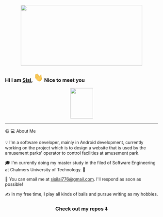 <div align="center" >
<img width="400" height="200" src="https://rishavanand.github.io/static/images/greetings.gif" align="center"/>
</div> 

### Hi I am [Sisi](https://www.linkedin.com/in/sisi-lai-028a461a2/), <img width="30" height="30" src="https://raw.githubusercontent.com/ABSphreak/ABSphreak/master/gifs/Hi.gif"/> Nice to meet you

<div align=center><img width="75" height="100" src="https://vectr.com/tmp/bb9lCg6xzW/l3LFSCPf1f.svg?width=640&height=640&select=l3LFSCPf1fpage0"/></div>

***

:smiley: 💻  About Me

💡   I'm a software developer, mainly in Android development, currently working on the project which is to design a website that is used by the amusement parks' operator to control facilities at amusement park.

🎓  I'm currently doing my master study in the filed of Software Engineering at Chalmers University of Technology.
🌱  

💬  You can email me at sisilai776@gmail.com. I'll respond as soon as possible!

✍️  In my free time, I play all kinds of balls and pursue writing as my hobbies.

### <center> Check out my repos ⬇️</center>


